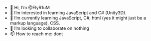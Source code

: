 - 👋 Hi, I’m @ElyR1uM
- 👀 I’m interested in learning JavaScript and C# (Unity3D).
- 🌱 I’m currently learning JavaScript, C#, html (yes it might just be a markup language), CSS.
- 💞️ I’m looking to collaborate on nothing
- 📫 How to reach me: dont

<!---
ElyR1uM/ElyR1uM is a ✨ special ✨ repository because its `README.md` (this file) appears on your GitHub profile.
You can click the Preview link to take a look at your changes.
--->
